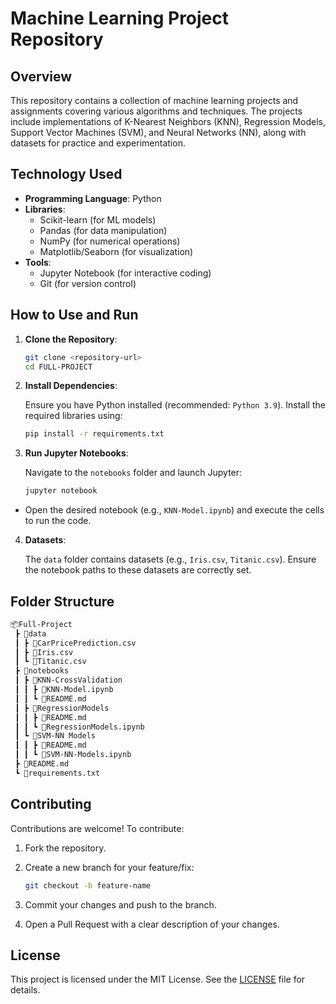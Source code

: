 # Machine Learning Project Repository

## Overview

This repository contains a collection of machine learning projects and assignments covering various algorithms and techniques. The projects include implementations of K-Nearest Neighbors (KNN), Regression Models, Support Vector Machines (SVM), and Neural Networks (NN), along with datasets for practice and experimentation.

## Technology Used

- **Programming Language**: Python
- **Libraries**:
  - Scikit-learn (for ML models)
  - Pandas (for data manipulation)
  - NumPy (for numerical operations)
  - Matplotlib/Seaborn (for visualization)
- **Tools**:
  - Jupyter Notebook (for interactive coding)
  - Git (for version control)

## How to Use and Run

1. **Clone the Repository**:

   ```bash
   git clone <repository-url>
   cd FULL-PROJECT
2. **Install Dependencies**:

    Ensure you have Python installed (recommended: `Python 3.9`). Install the required libraries using:

    ```bash
    pip install -r requirements.txt
3. **Run Jupyter Notebooks**:

    Navigate to the `notebooks` folder and launch Jupyter:

    ```bash
    jupyter notebook

- Open the desired notebook (e.g., `KNN-Model.ipynb`) and execute the cells to run the code.

4. **Datasets**:

    The `data` folder contains datasets (e.g., `Iris.csv`, `Titanic.csv`). Ensure the notebook paths to these datasets are correctly set.

## Folder Structure

```txt
📦Full-Project
 ┣ 📂data
 ┃ ┣ 📜CarPricePrediction.csv
 ┃ ┣ 📜Iris.csv
 ┃ ┗ 📜Titanic.csv
 ┣ 📂notebooks
 ┃ ┣ 📂KNN-CrossValidation
 ┃ ┃ ┣ 📜KNN-Model.ipynb
 ┃ ┃ ┗ 📜README.md
 ┃ ┣ 📂RegressionModels
 ┃ ┃ ┣ 📜README.md
 ┃ ┃ ┗ 📜RegressionModels.ipynb
 ┃ ┗ 📂SVM-NN Models
 ┃ ┃ ┣ 📜README.md
 ┃ ┃ ┗ 📜SVM-NN-Models.ipynb
 ┣ 📜README.md
 ┗ 📜requirements.txt
```

## Contributing

Contributions are welcome! To contribute:

1. Fork the repository.

2. Create a new branch for your feature/fix:

   ```bash
   git checkout -b feature-name

3. Commit your changes and push to the branch.

4. Open a Pull Request with a clear description of your changes.

## License

This project is licensed under the MIT License. See the [LICENSE](https://github.com/MidoHossam14/MachineLearningAlgorithms/blob/master/LICENSE) file for details.
